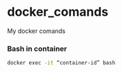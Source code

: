 # docker_comands
My docker comands

### Bash in container
```bash
docker exec -it “container-id” bash
```
